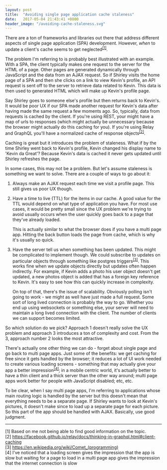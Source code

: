 ```yaml
---
layout: post
title:  "Avoiding single page application cache staleness"
date:   2017-05-04 21:43:41 +0800
header_image: "/avoiding-cache-staleness.svg"
---
```


There are a ton of frameworks and libraries out there that address different aspects of single page application (SPA) development. However, <i>when</i> to update a client's cache seems to get neglected<sup>[[1]](#citation-1)</sup>.

The problem I'm referring to is probably best illustrated with an example. With a SPA, the client typically makes one request to the server for the HTML of a page. Other pages are generated dynamically through JavaScript and the data from an AJAX request. So if Shirley visits the home page of a SPA and then she clicks on a link to view Kevin's profile, an API request is sent off to the server to retrieve data related to Kevin. This data is then used to generated HTML which will make up Kevin's profile page.

<!-- read more -->

Say Shirley goes to someone else's profile but then returns back to Kevin's. It would be poor UX if our SPA made another request for Kevin's data after having made the same request a few moments ago. So, typically, data from requests is cached by the client. If you're using REST, your might have a map of urls to responses (which might actually be unnecessary because the browser might actually do this caching for you). If you're using Relay and GraphQL you'll have a normalized cache of response objects<sup>[[2]](#citation-2)</sup>.

Caching is great but it introduces the problem of staleness. What if by the time Shirley went back to Kevin's profile, Kevin changed his display name to 'Kevin da Great'? Because Kevin's data is cached it never gets updated until Shirley refreshes the page.

In some cases, this may not be a problem. But let's assume staleness is something we want to solve. There are a couple of ways to go about it:

1. Always make an AJAX request each time we visit a profile page. This still gives us poor UX though.

2. Have a time to live (TTL) for the items in our cache. A good value for the TTL would depend on what type of application you have. For most use cases, it would be pretty small since the UX problem we're trying to avoid usually occurs when the user quickly goes back to a page that they've already loaded.

    This is actually similar to what the browser does if you have a multi page app. Hitting the back button loads the page from cache, which is why it's usually so quick.

3. Have the server tell us when something has been updated. This might be complicated to implement though. We could subscribe to updates on particular objects through something like postgres triggers<sup>[[3]](#citation-3)</sup>. This works fine when we update objects directly but updates often happen indirectly. For example, if Kevin adds a photo his user object doesn't get updated, a new photos object is added that has a foreign key reference to Kevin. It's easy to see how this can quickly increase in complexity.

    On top of that, there's the issue of scalability. Obviously polling isn't going to work - we might as well have just made a full request. Some sort of long lived connection is probably the way to go. Whether you end up using websockets or something else, your server will need to maintain a long lived connection with the client. The number of clients we can support becomes limited.

So which solution do we pick? Approach 1 doesn't really solve the UX problem and approach 3 introduces a ton of complexity and cost. From the 3, approach number 2 looks the most attractive.

There's actually one other thing we can do - forget about single page and go back to multi page apps. Just some of the benefits: we get caching for free since it gets handled by the browser; it reduces a lot of UI work needed to create various loading screens - something that may actually give your app a better impression<sup>[[4]](#citation-4)</sup>; in a mobile centric world, it's actually better to have a thin client and a thick server than the other way around; multi page apps work better for people with JavaScript disabled; etc, etc.

To be clear, when I say multi page apps, I'm referring to applications whose main routing logic is handled by the server but this doesn't mean that everything needs to be a separate page. If Shirley wants to look at Kevin's pictures, it doesn't make since to load up a separate page for each picture. So this part of the app should be handled with AJAX. Basically, use good judgment.

----

[1] Based on me not being able to find good information on the topic.<br />
[2] <a name="citation-2" target="_blank" href="https://facebook.github.io/relay/docs/thinking-in-graphql.html#client-caching">https://facebook.github.io/relay/docs/thinking-in-graphql.html#client-caching</a><br />
[3] <a name="citation-3" target="_blank" href="https://en.wikipedia.org/wiki/Comet_(programming) ">https://en.wikipedia.org/wiki/Comet_(programming)</a><br />
[4] I've noticed that a loading screen gives the impression that the app is slow but waiting for a page to load in a multi page app gives the impression that the internet connection is slow<a name="citation-4"></a><br />
